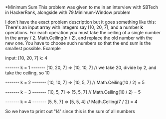 ﻿*Minimum Sum
This problem was given to me in an interview with SBTech in HackerRank,
alongside with 79.Minimum-Window problem

I don't have the exact problem description but it goes something like this:
There's an input array with integers say [10, 20, 7], and a number **k** operations.
For each operation you must take the ceiling of a single number in the array / 2.
Math.Ceiling(n / 2), and replace the old number with the new one. You have to choose such numbers so 
that the end sum is the smallest possible. Example

input: [10, 20, 7]
k: 4

------- k = 1 -------
[10, 20, 7] => [10, 10, 7] // we take 20, divide by 2, and take the ceiling, so 10

------- k = 2 -------
[10, 10, 7] => [10, 5, 7] // Math.Ceiling(10 / 2) = 5

------- k = 3 -------
[10, 5, 7] => [5, 5, 7] // Math.Ceiling(10 / 2) = 5

------- k = 4 -------
[5, 5, 7] => [5, 5, 4] // Math.Ceiling(7 / 2) = 4

So we have to print out '14' since this is the sum of all numbers
